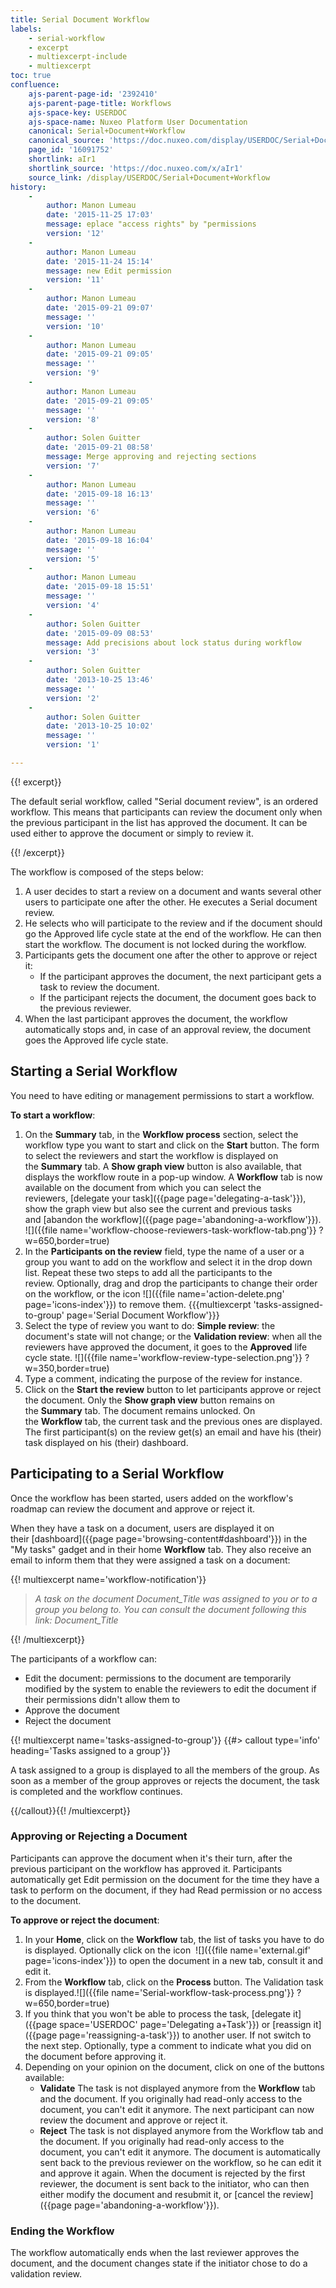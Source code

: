 ```yaml
---
title: Serial Document Workflow
labels:
    - serial-workflow
    - excerpt
    - multiexcerpt-include
    - multiexcerpt
toc: true
confluence:
    ajs-parent-page-id: '2392410'
    ajs-parent-page-title: Workflows
    ajs-space-key: USERDOC
    ajs-space-name: Nuxeo Platform User Documentation
    canonical: Serial+Document+Workflow
    canonical_source: 'https://doc.nuxeo.com/display/USERDOC/Serial+Document+Workflow'
    page_id: '16091752'
    shortlink: aIr1
    shortlink_source: 'https://doc.nuxeo.com/x/aIr1'
    source_link: /display/USERDOC/Serial+Document+Workflow
history:
    - 
        author: Manon Lumeau
        date: '2015-11-25 17:03'
        message: eplace "access rights" by "permissions
        version: '12'
    - 
        author: Manon Lumeau
        date: '2015-11-24 15:14'
        message: new Edit permission
        version: '11'
    - 
        author: Manon Lumeau
        date: '2015-09-21 09:07'
        message: ''
        version: '10'
    - 
        author: Manon Lumeau
        date: '2015-09-21 09:05'
        message: ''
        version: '9'
    - 
        author: Manon Lumeau
        date: '2015-09-21 09:05'
        message: ''
        version: '8'
    - 
        author: Solen Guitter
        date: '2015-09-21 08:58'
        message: Merge approving and rejecting sections
        version: '7'
    - 
        author: Manon Lumeau
        date: '2015-09-18 16:13'
        message: ''
        version: '6'
    - 
        author: Manon Lumeau
        date: '2015-09-18 16:04'
        message: ''
        version: '5'
    - 
        author: Manon Lumeau
        date: '2015-09-18 15:51'
        message: ''
        version: '4'
    - 
        author: Solen Guitter
        date: '2015-09-09 08:53'
        message: Add precisions about lock status during workflow
        version: '3'
    - 
        author: Solen Guitter
        date: '2013-10-25 13:46'
        message: ''
        version: '2'
    - 
        author: Solen Guitter
        date: '2013-10-25 10:02'
        message: ''
        version: '1'

---
```

{{! excerpt}}

The default serial workflow, called "Serial document review", is an ordered workflow. This means that participants can review the document only when the previous participant in the list has approved the document. It can be used either to approve the document or simply to review it.

{{! /excerpt}}

The workflow is composed of the steps below:

1.  A user decides to start a review on a document and wants several other users to participate one after the other. He executes a Serial document review.
2.  He selects who will participate to the review and if the document should go the Approved life cycle state at the end of the workflow. He can then start the workflow.
    The document is not locked during the workflow.
3.  Participants gets the document one after the other to approve or reject it:
    *   If the participant approves the document, the next participant gets a task to review the document.
    *   If the participant rejects the document, the document goes back to the previous reviewer.
4.  When the last participant approves the document, the workflow automatically stops and, in case of an approval review, the document goes the Approved life cycle state.

## Starting a Serial Workflow

You need to have editing or management permissions to start a workflow.

**To start a workflow**:

1.  On the&nbsp;**Summary**&nbsp;tab, in the **Workflow process** section, select the workflow type you want to start and click on the **Start**&nbsp;button.
    The form to select the reviewers and start the workflow is displayed on the&nbsp;**Summary**&nbsp;tab. A&nbsp;**Show graph view**&nbsp;button is also available, that displays the workflow route in a pop-up window.
    A&nbsp;**Workflow**&nbsp;tab is now available on the document from which you can select the reviewers,&nbsp;[delegate your task]({{page page='delegating-a-task'}}), show the graph view but also see the current and previous tasks and&nbsp;[abandon the workflow]({{page page='abandoning-a-workflow'}}). ![]({{file name='workflow-choose-reviewers-task-workflow-tab.png'}} ?w=650,border=true)
2.  In the&nbsp;**Participants on the review**&nbsp;field, type the name of a user or a group you want to add on the workflow&nbsp;and select it in the drop down list.&nbsp;Repeat these two steps to add all the participants to the review.&nbsp;Optionally, drag and drop the participants to change their order on the workflow, or the icon ![]({{file name='action-delete.png' page='icons-index'}})&nbsp;to remove them.
    {{{multiexcerpt 'tasks-assigned-to-group' page='Serial Document Workflow'}}}
3.  Select the type of review you want to do: **Simple review**: the document's state will not change; or the&nbsp;**Validation review**: when all the reviewers have approved the document, it goes to the&nbsp;**Approved**&nbsp;life cycle state.
    ![]({{file name='workflow-review-type-selection.png'}} ?w=350,border=true)
4.  Type a comment, indicating the purpose of the review for instance.
5.  Click on the&nbsp;**Start the review**&nbsp;button to let participants approve or reject the document.
    Only the&nbsp;**Show graph view**&nbsp;button remains on the&nbsp;**Summary**&nbsp;tab. The document remains unlocked.
    On the&nbsp;**Workflow**&nbsp;tab, the current task and the previous ones are displayed.&nbsp;
    The first participant(s) on the review get(s) an email and have his (their) task displayed on his (their) dashboard.

## Participating to a Serial Workflow

Once the workflow has been started, users added on the workflow's roadmap can review the document and approve or reject it.

When they have a task on a document, users are displayed it on their&nbsp;[dashboard]({{page page='browsing-content#dashboard'}})&nbsp;in the "My tasks" gadget and in their home **Workflow** tab. They also receive an email to inform them that they were assigned a task on a document:

{{! multiexcerpt name='workflow-notification'}}

> _A task on the document Document_Title was assigned to you or to a group you belong to. You can consult the document following this link: Document_Title_

{{! /multiexcerpt}}

The participants of a workflow can:

*   Edit the document: permissions to the document are temporarily modified by the system to enable the reviewers to edit the document if their permissions didn't allow them to
*   Approve the document
*   Reject the document

{{! multiexcerpt name='tasks-assigned-to-group'}} {{#> callout type='info' heading='Tasks assigned to a group'}}

A task assigned to a group is displayed to all the members of the group. As soon as a member of the group approves or rejects the document, the task is completed and the workflow continues.

{{/callout}}{{! /multiexcerpt}}

### Approving or Rejecting a Document

Participants can approve the document when it's their turn, after the previous participant on the workflow has approved it. Participants automatically get Edit permission&nbsp;on the document for the time they have a task to perform on the document, if they had Read permission or no access to the document.

**To approve or reject the document**:

1.  In your **Home**, click on the&nbsp;**Workflow**&nbsp;tab, the list of tasks you have to do is displayed.&nbsp;Optionally click on the icon&nbsp; ![]({{file name='external.gif' page='icons-index'}})&nbsp;to open the document in a new tab, consult it and edit it.
2.  From the&nbsp;**Workflow**&nbsp;tab, click on the&nbsp;**Process**&nbsp;button.&nbsp;The Validation task is displayed.![]({{file name='Serial-workflow-task-process.png'}} ?w=650,border=true)
3.  If you think that you won't be able to process the task,&nbsp;[delegate it]({{page space='USERDOC' page='Delegating a+Task'}})&nbsp;or&nbsp;[reassign it]({{page page='reassigning-a-task'}})&nbsp;to another user. If not switch to the next step.&nbsp;Optionally, type a comment to indicate what you did on the document before approving it.
4.  Depending on your opinion on the document, click on one of the buttons available:
    *   **Validate**
        The task is not displayed anymore from the **Workflow** tab and the document. If you originally had read-only access to the document, you can't edit it anymore.&nbsp;The next participant can now review the document and approve or reject it.
    *   **Reject**
        The task is not displayed anymore from the Workflow tab and the document. If you originally had read-only access to the document, you can't edit it anymore.&nbsp;The document is automatically sent back to the previous reviewer on the workflow, so he can edit it and approve it again.
        When the document is rejected by the first reviewer, the document is sent back to the initiator, who can then either modify the document and resubmit it, or [cancel the review]({{page page='abandoning-a-workflow'}}).

### Ending the Workflow

The workflow automatically ends when the last reviewer approves the document, and the document changes state if the initiator&nbsp;chose to do a validation review.